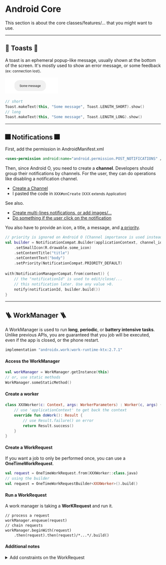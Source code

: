 # Android Core

This section is about the core classes/features/... that you might want to use.

<hr class="sep-both">

## 🍾 Toasts 🍾

<div class="row row-cols-md-2"><div>

A toast is an ephemeral popup-like message, usually shown at the bottom of the screen. It's mostly used to show an error message, or some feedback <small>(ex: connection lost)</small>.

<div class="text-center">

![Android Toast](_images/toast.png)
</div>
</div><div>

```kotlin
// short
Toast.makeText(this, "Some message", Toast.LENGTH_SHORT).show()
// long
Toast.makeText(this, "Some message", Toast.LENGTH_LONG).show()
```
</div></div>

<hr class="sep-both">

## 🎆 Notifications 🎆

<div class="row row-cols-md-2"><div>

First, add the permission in AndroidManifest.xml

```xml
<uses-permission android:name="android.permission.POST_NOTIFICATIONS" />
```

Then, since Android O, you need to create a **channel**. Developers should group their notifications by channels. For the user, they can do operations like disabling a notification channel.

* [Create a Channel](https://developer.android.com/develop/ui/views/notifications/channels#CreateChannel)
* I pasted the code in `XXX#onCreate` <small>(XXX extends Application)</small>

See also.

* [Create multi-lines notifications, or add images/...](https://developer.android.com/develop/ui/views/notifications/expanded)
* [Do something if the user click on the notification](https://developer.android.com/develop/ui/views/notifications/navigation)
</div><div>

You also have to provide an icon, a title, a message, and [a priority](https://developer.android.com/reference/androidx/core/app/NotificationCompat.Builder#setPriority(int)).

```kotlin
// priority is ignored on Android O (Channel importance is used instead)
val builder = NotificationCompat.Builder(applicationContext, channel_id)
    .setSmallIcon(R.drawable.some_icon)
    .setContentTitle("title")
    .setContentText("body")
    .setPriority(NotificationCompat.PRIORITY_DEFAULT)
    
with(NotificationManagerCompat.from(context)) {
    // the "notificationId" is used to edit/close/...
    // this notification later. Use any value >0.
    notify(notificationId, builder.build())
}
```
</div></div>

<hr class="sep-both">

## 🪜 WorkManager 🪜

<div class="row row-cols-md-2"><div>

A WorkManager is used to run **long**, **periodic**, or **battery intensive tasks**. Unlike previous APIs, you are guaranteed that you job will be executed, even if the app is closed, or the phone restart.

```gradle
implementation "androidx.work:work-runtime-ktx:2.7.1"
```

#### Access the WorkManager

```kotlin
val workManager = WorkManager.getInstance(this)
// or, use static methods
WorkManager.someStaticMethod()
```

#### Create a worker

```kotlin
class XXXWorker(c: Context, args: WorkerParameters) : Worker(c, args) {
    // use 'applicationContext' to get back the context
    override fun doWork(): Result {
        // use Result.failure() on error
        return Result.success()
    }
}
```

</div><div>

#### Create a WorkRequest

If you want a job to only be performed once, you can use a **OneTimeWorkRequest**.

```kotlin
val request = OneTimeWorkRequest.from(XXXWorker::class.java)
// using the builder
val request = OneTimeWorkRequestBuilder<XXXWorker>().build()
```

#### Run a WorkRequest

A work manager is taking a **WorKRequest** and run it.

```
// process a request
workManager.enqueue(request)
// chain requests
workManager.beginWith(request)
    .then(request).then(request)/*...*/.build()
```

#### Additional notes

<p></p>

<details class="details-e">
<summary>Add constraints on the WorkRequest</summary>

Here is an example of every constraint you can use with the builder.

```kotlin
// here examples of every constraint you can use
val constraints = Constraints.Builder()
    .setRequiresCharging(true)
    .setRequiresBatteryNotLow(true)
    .setRequiresStorageNotLow(true)
    .setRequiresDeviceIdle(true)
    .setRequiredNetworkType(NetworkType.CONNECTED)
    .build()
```

Then, you can use `setConstraints` to pass contraints.

```kotlin
// example with a OneTimeWorkRequest
val request = OneTimeWorkRequestBuilder<XXXWorker>()
    .setConstraints(constraints)
    .build()
```
</details>
</div></div>